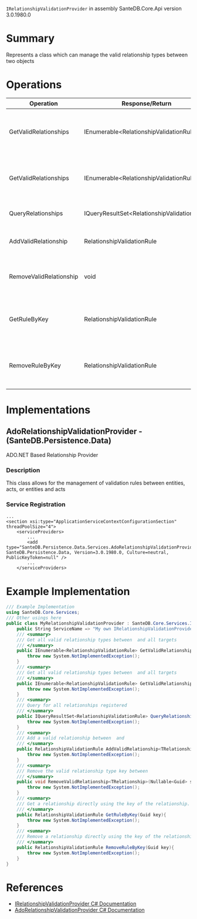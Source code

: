 `IRelationshipValidationProvider` in assembly SanteDB.Core.Api version 3.0.1980.0

# Summary
Represents a class which can manage the valid relationship types between two objects

# Operations

|Operation|Response/Return|Input/Parameter|Description|
|-|-|-|-|
|GetValidRelationships|IEnumerable&lt;RelationshipValidationRule>|*none*|Get all valid relationship types between  and all targets|
|GetValidRelationships|IEnumerable&lt;RelationshipValidationRule>|*Guid* **sourceClassKey**|Get all valid relationship types between  and all targets|
|QueryRelationships|IQueryResultSet&lt;RelationshipValidationRule>|*Expression&lt;Func&lt;RelationshipValidationRule,Boolean>>* **query**|Query for all relationships registered|
|AddValidRelationship|RelationshipValidationRule|*Nullable&lt;Guid>* **sourceClassKey**<br/>*Nullable&lt;Guid>* **targetClassKey**<br/>*Guid* **relationshipTypeKey**<br/>*String* **description**|Add a valid relationship between  and|
|RemoveValidRelationship|void|*Nullable&lt;Guid>* **sourceClassKey**<br/>*Nullable&lt;Guid>* **targetClassKey**<br/>*Guid* **relationshipTypeKey**|Remove the valid relationship type key between|
|GetRuleByKey|RelationshipValidationRule|*Guid* **key**|Get a relationship directly using the key of the relationship.|
|RemoveRuleByKey|RelationshipValidationRule|*Guid* **key**|Remove a relationship directly using the key of the relationship.|

# Implementations


## AdoRelationshipValidationProvider - (SanteDB.Persistence.Data)
ADO.NET Based Relationship Provider
### Description
This class allows for the management of validation rules between entities, 
            acts, or entities and acts

### Service Registration
```markup
...
<section xsi:type="ApplicationServiceContextConfigurationSection" threadPoolSize="4">
	<serviceProviders>
		...
		<add type="SanteDB.Persistence.Data.Services.AdoRelationshipValidationProvider, SanteDB.Persistence.Data, Version=3.0.1980.0, Culture=neutral, PublicKeyToken=null" />
		...
	</serviceProviders>
```
# Example Implementation
```csharp
/// Example Implementation
using SanteDB.Core.Services;
/// Other usings here
public class MyRelationshipValidationProvider : SanteDB.Core.Services.IRelationshipValidationProvider { 
	public String ServiceName => "My own IRelationshipValidationProvider service";
	/// <summary>
	/// Get all valid relationship types between  and all targets
	/// </summary>
	public IEnumerable<RelationshipValidationRule> GetValidRelationships<TRelationship>(){
		throw new System.NotImplementedException();
	}
	/// <summary>
	/// Get all valid relationship types between  and all targets
	/// </summary>
	public IEnumerable<RelationshipValidationRule> GetValidRelationships<TRelationship>(Guid sourceClassKey){
		throw new System.NotImplementedException();
	}
	/// <summary>
	/// Query for all relationships registered
	/// </summary>
	public IQueryResultSet<RelationshipValidationRule> QueryRelationships(Expression<Func<RelationshipValidationRule,Boolean>> query){
		throw new System.NotImplementedException();
	}
	/// <summary>
	/// Add a valid relationship between  and
	/// </summary>
	public RelationshipValidationRule AddValidRelationship<TRelationship>(Nullable<Guid> sourceClassKey,Nullable<Guid> targetClassKey,Guid relationshipTypeKey,String description){
		throw new System.NotImplementedException();
	}
	/// <summary>
	/// Remove the valid relationship type key between
	/// </summary>
	public void RemoveValidRelationship<TRelationship>(Nullable<Guid> sourceClassKey,Nullable<Guid> targetClassKey,Guid relationshipTypeKey){
		throw new System.NotImplementedException();
	}
	/// <summary>
	/// Get a relationship directly using the key of the relationship.
	/// </summary>
	public RelationshipValidationRule GetRuleByKey(Guid key){
		throw new System.NotImplementedException();
	}
	/// <summary>
	/// Remove a relationship directly using the key of the relationship.
	/// </summary>
	public RelationshipValidationRule RemoveRuleByKey(Guid key){
		throw new System.NotImplementedException();
	}
}
```

# References

* [IRelationshipValidationProvider C# Documentation](http://santesuite.org/assets/doc/net/html/T_SanteDB_Core_Services_IRelationshipValidationProvider.htm)
* [AdoRelationshipValidationProvider C# Documentation](http://santesuite.org/assets/doc/net/html/T_SanteDB_Persistence_Data_Services_AdoRelationshipValidationProvider.htm)
